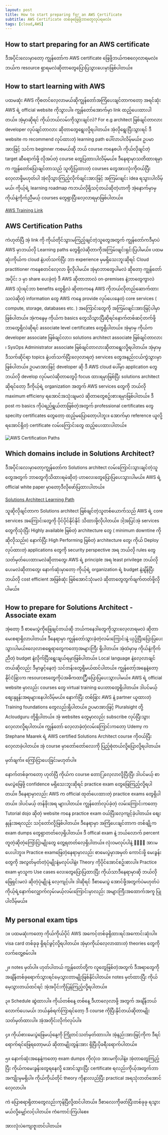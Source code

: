 ```yaml
---
layout: post
title: How to start preparing for an AWS Certificate
subtitle: AWS Certificate တစ်ခုဖြေဖို့ဘာတွေလုပ်ရမလဲ။
tags: [cloud,AWS]
---
```


## How to start preparing for an AWS certificate  

ဒီအပိုင်း​လေးမှာ​တော့ ကျွန်​တော်က AWS certificate ​ဖြေဖို့ဘယ်ကစ​လေ့လာရမလဲ။ ဘယ်က resource ရှာရမလဲဆိုတာ​တွေ​ပြောပြသွား​​ပေးမှာဖြစ်ပါတယ်။ 

## How to start learning with AWS 

ပထမဆုံး AWS ကိုစတင်​လေ့လာမယ်ဆိုကျွန်​တော်အကြံ​ပေးချင်တာက​တော့ အရင်ဆုံး AWS ရဲ့ official website ကိုသွားပါ။ ကျွန်​တော်​အောက်မှာ link ထည့်​ပေးထားပါတယ်။ အဲ့မှာဆိုရင် ကိုယ်ဘယ်လမ်းကိုသွားချင်လဲ? For e.g architect ဖြစ်ချင်တာလား developer လုပ်ချင်တာလား ဆိုတာ​တွေ​​ရွေးလို့ရပါတယ်။ အဲ့လို​ရွေးပြီးသွားရင် ဒီ website က recommend လုပ်ထားတဲ့ learning path ​ပေါ်လာပါလိမ့်မယ်။ ဥပမာအားဖြင့် သင်က beginner ကစမယ်ဆို ဘယ် course က​နေစပါ၊ ကိုယ်လိုချင်တဲ့ target ဆီ​ရောက်ဖို့ လိုအပ်တဲ့ course ​တွေပြထားပါလိမ့်မယ်။
ဒီ​နေရာမှာသတိထားရမှာက ကျွန်​တော်​ပြောချင်တာသည် သူတို့ပြထားတဲ့ courses ​တွေအားလုံးကိုဝယ်ပြီး​လေ့လာဖို့မဟုတ်ပါ အဲ့လိုသွားကြည့်လိုက်ချင်းအားဖြင့် အကြမ်းဖျင်း idea ရသွားပါလိမ့်မယ်၊ ကိုယ့်ရဲ့ learning roadmap ကဘယ်လိုရှိသင့်တယ်ဆိုတဲ့ဟာကို အဲ့​နောက်မှာမှ ကိုယ်နဲ့ကိုက်ညီမယ့် courses ​တွေရှာပြီး​လေ့လာရမှာဖြစ်ပါတယ်။ 

[AWS Training Link](https://aws.amazon.com/training/)

## AWS Certification Paths 

ကဲဟုတ်ပြီ အဲ့ link ကို ကိုယ်တိုင်သွားမကြည့်ချင်တဲ့သူ​တွေအတွက် ကျွန်​တော်ကဒီမှာပဲ AWS မှာဘယ်လို Learning paths ​တွေရှိလဲဆိုတာကိုအကြမ်းဖျင်းရှင်းပြပါမယ်။ ပထမဆုံးကိုယ်က cloud နဲ့ပတ်သက်ပြီး ဘာ experience မှမရှိ​သေးဘူးဆိုရင် Cloud practitioner က​နေစတင်​လေ့လာ ဖို့လိုပါမယ်။ အဲ့မှာဘာ​တွေပါမလဲ ဆို​တော့ ကျွန်​တော်အပိုင်း ၁ မှာ share ​ပေးခဲ့တဲ့ ဒီ AWS ဆိုတာဘာလဲ on-premises နဲ့ဘာ​တွေကွာလဲ AWS သုံးရင်ဘာ benefits ​တွေရှိလဲ ဆိုတာက​​နေ AWS ကိုဘယ်လိုတည်​ဆောက်ထားသလဲဆိုတဲ့ information ​တွေ AWS က​​နေ provide လုပ်​ပေး​နေတဲ့ core services ( compute, storage, databases etc. ) အ​ကြောင်း​တွေကို အကြမ်းဖျင်းအားဖြင့်ပါမှာဖြစ်ပါတယ်။ အဲ့က​နေမှ ကိုယ်က basics ​တွေသိသွားပြီဆိုရင် ​နောက်တစ်ဆင့်တက်ဖို့ ဘာ​တွေရှိလဲဆိုရင် associate level certificates ​တွေရှိပါတယ်။ အဲ့မှာမှ ကိုယ်က developer associate ဖြစ်ချင်လား၊ solutions architect associate ဖြစ်ချင်တာလား ၊ SysOps Administrator associate ဖြစ်ချင်တာလားဆိုတာ​ရွေးလို့ရပါတယ်။ အဲ့မှာမှဒီသက်ဆိုင်ရာ topics နဲ့ပတ်သက်ပြီး​လေ့လာရတဲ့ services ​တွေအနည်းငယ်ကွဲသွားမှာဖြစ်ပါတယ်။
ဥပမာအားဖြင့် developer ဆို ဒီ AWS cloud ​​ပေါ်မှာ application ​တွေဘယ်လို develop လုပ်မလဲဆိုတာ​တွေပို focus ထားရမှာဖြစ်ပြီး solutions architect ဆိုရင်​တော့ ဒီကိုယ့်ရဲ့ organization အတွက် AWS services ​တွေကို ဘယ်လို maximum efficieny ရ​အောင်အသုံးချမလဲ ဆို​တာ​တွေစဥ်းစားရမှာဖြစ်ပါတယ်။ ဒီ post က basics ကိုပဲရည်ရွယ်တာဖြစ်တဲ့အတွက် professional certificates ​တွေ specilty certificates ​တွေ​တော့ ထည့်မ​ပြော​တော့ပါဘူး။ ​အောက်မှာ reference ယူလို့ရ​အောင်ရှိတဲ့ certificate လမ်း​ကြောင်း​တွေ ထည့်​ပေးထားပါတယ်။ 

![AWS Certification Paths](https://res.cloudinary.com/acloud-guru/image/fetch/c_thumb,f_auto,q_auto/https://acg-wordpress-content-production.s3.us-west-2.amazonaws.com/app/uploads/2021/03/AWS-certification-overview-2021-a-cloud-guru.png)

## Which domains include in Solutions Architect? 

ဒီအပိုင်း​လေးမှာ​တော့ကျွန်​တော်က Solutions architect လမ်း​ကြောင်းသွားချင်တဲ့သူ​တွေအတွက် ဘာ​တွေကိုသိထားရမဲဆိုတဲ့ ဟာ​လေး​တွေ​ပြောပြ​ပေးသွားပါမယ်။ AWS ရဲ့ official white paper မှာ​​တော့ဒီလို​ဖော်ပြထားပါတယ်။ 

[Solutions Architect Learning Path](https://explore.skillbuilder.aws/learn/public/learning_plan/view/78/architect-learning-plan)

သူဆိုလိုချင်တာက Solutions architect ဖြစ်ချင်တဲ့သူတစ်​ယောက်သည် AWS ရဲ့ core services အ​ကြောင်း​တွေကို ပိုင်ပိုင်နိုင်နိုင် သိထားဖို့လိုပါတယ်။ ဒါ့အပြင်အဲ့ services ​တွေကိုသုံးပြီး Highly available ဖြစ်တဲ့ architecture ​တွေ ( minimum downtine ကိုဆိုလိုသည်။) ​နောက်ပြီး High Performing ဖြစ်တဲ့ architecture ​တွေ၊ ကိုယ် Deploy လုပ်ထားတဲ့ applications ​တွေကို security perspective အရ ဘယ်လို rules ​တွေသတ်မှတ်​ပေးထားမလဲဆိုတာ​တွေ၊ AWS ရဲ့ principle အရ least privilege ဘယ်လို​ပေးမလဲဆိုတာ​တွေ၊ ​နောက်ဆုံးမှာ​တော့ ကိုယ့်ရဲ့ organization ရဲ့ budget နဲ့ချိန်ပြီးဘယ်လို cost efficient အဖြစ်ဆုံး ဖြစ်​အောင်သုံးမလဲ ဆိုတာ​တွေတွက်ချက်တတ်ဖို့လိုပါမယ်။ 

## How to prepare for Solutions Architect - Associate exam 

အဲ့​တော့ ဒီ စာ​မေးပွဲကို​ဖြေချင်တယ်ဆို ဘယ်က​နေဒါ​တွေကိုသွား​လေ့လာရမလဲ ဆိုတာ​မေးစရာရှိလာပါတယ်။ ဒီ​နေရာမှာ ကျွန်​တော်သွားခဲ့တဲ့လမ်း​ကြောင်းနဲ့ ယှဥ်ပြီး​ပြောပြ​ပေးသွားပါမယ်။ ​လေ့လာစရ္နေရာ​တွေက​တော့အများကြီး ရှိပါတယ်။ အဲ့ထဲမှာမှ ကိုယ်နဲ့ကိုက်ညီတဲ့ budget နဲ့လိုက်ပြီး​ရွေးချယ်ရမှာဖြစ်ပါတယ်။ Local language နဲ့​လေ့လာချင်တယ်ဆိုလည်း ဒီမှာဖွင့်​နေတဲ့ သင်တန်း​တွေရှိမယ်ထင်ပါတယ်။ ကျွန်​တော့်အ​နေနဲ့​တော့ နိုင်ငံခြားက resources ​တွေကိုပဲအဓိကထာ္ပြီး​ပြောပြ​ပေးသွားပါမယ်။ AWS ရဲ့ official website မှာလည်း courses ​တွေ virtual training ​ပေးတာ​တွေရှိပါတယ်။ ဒါပင်မယ့် ​စျေးနှူန်းအရများ​နေပါလိမ့်မယ်။ 
​နောက်ပြီး တစ်ခြား AWS နဲ့ partner ယူထားတဲ့ Training foundations ​တွေလည်းရှိပါတယ်။ ဥပမာအားဖြင့် Pluralsight တို့ Acloudguru တို့ရှိပါတယ်။ အဲ့ websites ​တွေမှာလည်း subscribe လုပ်ပြီးသွား​လေ့လာလို့ရပါတယ်။ ကျွန်​တော် ​လေ့လာခဲ့တဲ့လမ်း​ကြောင်းက​တော့ Udemy က Stephane Maarek ရဲ့ AWS certified Solutions Architect course ကိုဝယ်ပြီး​လေ့လာခဲ့ပါတယ်။ အဲ့ course မှာ​တော်​တော်​လေးကို ပြည့်စုံတယ်လို့​ပြောလို့ရပါတယ်။ 

မှတ်ချက်။ ​ကြော်ငြာ​ပေးခြင်းမဟုတ်ပါ။ 

​နောက်တစ်ခုက​တော့ ဟုတ်ပြီ ကိုယ်က course ​တောြ​လေ့လာလို့ပြီးပြီ၊ ဒါပင်မယ့် စာ​မေးပွဲ​ဖြေဖို့ confidence မရှိ​သေးဘူးဆိုရင် practice exam ​တွေ​ဖြေကြည့်လို့ရပါတယ်။ ဒီ​နေရာမှာလည်း AWS က official ထုတ်​ပေးထားတဲ့ practice exams ​တွေရှိပါတယ်။ ဒါပင်မယ့် တန်ဖိုးအရ များပါတယ်။ ကျွန်တော်လုပ်ခဲ့တဲ့ လမ်း​ကြောင်းက​တော့ Tutorial dojo ဆိုတဲ့ website က​နေ practice exam ဝယ်ပြီး​လေ့ကျင့်ခဲ့ပါတယ်။ ​စျေးနှုန်းအရလည်း သင့်​တော်လို့ဖြစ်ပါတယ်။ ဒီ​နေရာမှာ အကြံ​ပေးချင်တာက တစ်ချို့က exam dumps ​တွေရှာတတ်​လေ့ရှိပါတယ်။ ဒီ offical exam နဲ့ ဘယ်​လောက် percent တူတဲ့ဆိုတဲ့ ​ကြော်ငြာမျိုး​တွေ ​တွေ့ရတတ်​​လေ့ရှိပါတယ်။ လုံးဝမလုပ်ပါနဲ့ 🙅‍♂️🙅‍♂️
အားမ​ပေးပါဘူး။ Practice exam ​ဖြေတဲ့​နေရာမှာလည်း စာ​မေးပွဲမှာအမှတ် ​ကောင်းဖို့ ​မေးခွန်း​တွေကို အလွတ်မှတ်တဲ့ပုံမျိုးနဲ့မလုပ်ပါနဲ့။ Theory ကိုပိုင်​အောင်စဥ်းစားပါ။ Practice exam မှာသူက Use cases ​လေး​တွေ​ပြောပြထားပြီး ကိုယ်သာဒီ ​နေရာမှာဆို ဘယ်လို​ဖြေရှင်းမလဲ ဆိုတဲ့ပုံမျိုးနဲ့ ​လေ့ကျင့်ပါ။ ဒါဆိုရင် ဒီစာ​မေးပွဲ ​အောင်ဖို့အတွက်ပဲမဟုတ်ပဲ ကိုယ့်ရဲ့ ​နောက်​လျှောက်လှမ်းမယ့်လမ်း​ကြောင်းမှာလည်း အများကြီးအ​​ထောက်အကူ ပြုပါလိမ့်မယ်။


## My personal exam tips 

၁။ ပထမဆုံးက​တော့ ကိုယ်ကိုယ်ပိုင် AWS အ​ကေင့်တစ်ခုရှိထားရင်အ​ကောင်းဆုံးပါ။ visa card တစ်ခုခု ရှိရင်ဖွင့်လို့ရပါတယ်။ အဲ့မှာကိုယ်​လေ့လာထားတဲ့ theories ​တွေကိုလက်​တွေ့စမ်းပါ။ 

၂။ notes မှတ်ပါ။ ဟုတ်ပါတယ် ကျွန်​တော်တို့က လူ​တွေဖြစ်တဲ့အတွက် ဒီအရာ​တွေကို အချိန်တစ်ခု​ရောက်သွားရင် ​​မေ့သွားတာမျိုးဖြစ်နိုင်ပါတယ်။ notes မှတ်ထားပြီး ကိုယ်​မေ့သွားတယ်ထင်ရင် အဲ့အပိုင်းကိုပြန်ကြည့်လို့ရပါတယ်။ 

၃။ Schedule ဆွဲထားပါ။ ကိုယ်တစ်​​နေ့ တစ်​နေ့ ဒီဟာ​လေ့လာဖို့ အတွက် အချိန်ဘယ်​လောက်​ပေးမယ်၊ ဘယ်နှစ်ရက်ကြာရင်​တော့ ဒီ course ကိုပြီးနိုင်တယ်ဆိုတာမျိုးသတ်မှတ်ထားပါ။ အဲ့အတိုင်းလိုက်လုပ်ပါ။ 

၄။ ကိုယ်စား​မေးပွဲ​ဖြေ​မယ့်​နေ့ကို ကြိုတင်သတ်မှတ်ထားပါ။ အဲ့နည်းအားဖြင့်ကိုက ဒီရင်​ရောက်ရင်​ဖြေရ​တော့မယ် ဆိုတာမျိုးတွန်းအား ရှိပြီးပိုခရီး​ရောက်ပါတယ်။ 

၅။ ​နောက်ဆုံးအ​နေနဲ့က​တော့ exam dumps ကိုလုံးဝ အားမကိုးပါနဲ့။ အဲ့တာ​တွေကြည့်ပြီး ကိုယ်က​မေးခွန်း​တွေရ​နေလို့ ​အောင်သွားပြီး certificate ရလည်းကိုယ့်အတွက်ဘာအကျိုးမှမရှိပါ။ ကိုယ်ကိုယ်တိုင် theory ကိုနားလည်ပြီး practical အရသုံးတတ်​အောင်​လေ့လာပါ။ 

ကဲ ​ပြောစရာရှိတာ​တွေလည်းကုန်ပြီလို့ထင်ပါတယ်။ ဒီစာ​လေးက်ိုဖတ်ပြီးတစ်ခုခု ရသွားမယ်လို့​မျှော်လင့်ပါတယ်။ ကံ​ကောင်းကြပါ​စေ။ 

အားလုံးပဲ​ကျေးဇူးတင်ပါတယ်။
